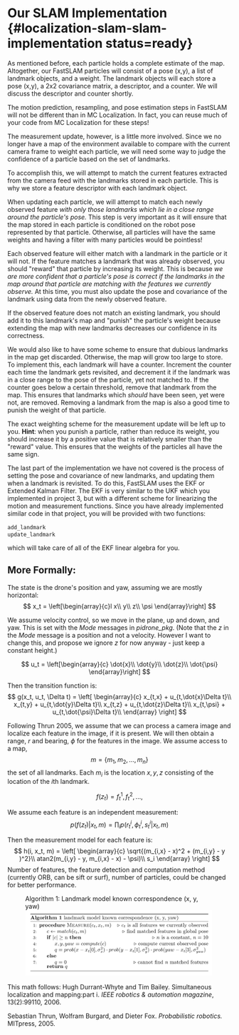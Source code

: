 # Our SLAM Implementation {#localization-slam-slam-implementation status=ready}

As mentioned before, each particle holds a complete estimate of the map. Altogether, our FastSLAM particles will consist of a pose (x,y), a list of landmark objects, and a weight. The landmark objects will each store a pose (x,y), a 2x2 covariance matrix, a descriptor, and a counter. We will discuss the descriptor and counter shortly.

The motion prediction, resampling, and pose estimation steps in FastSLAM will not be different than in MC Localization. In fact, you can reuse much of your code from MC Localization for these steps!

The measurement update, however, is a little more involved. Since we no longer have a map of the environment available to compare with the current camera frame to weight each particle, we will need some way to judge the confidence of a particle based on the set of landmarks.

To accomplish this, we will attempt to match the current features extracted from the camera feed with the landmarks stored in each particle. This is why we store a feature descriptor with each landmark object.

When updating each particle, we will attempt to match each newly observed feature *with only those landmarks which lie in a close range around the particle's pose.* This step is very important as it will ensure that the map stored in each particle is conditioned on the robot pose represented by that particle. Otherwise, all particles will have the same weights and having a filter with many particles would be pointless!

Each observed feature will either match with a landmark in the particle or it will not. If the feature matches a landmark that was already observed, you should "reward" that particle by increasing its weight. This is because *we are more confident that a particle's pose is correct if the landmarks in the map around that particle are matching with the features we currently observe.* At this time, you must also update the pose and covariance of the landmark using data from the newly observed feature.

If the observed feature does not match an existing landmark, you should add it to this landmark's map and "punish" the particle's weight because extending the map with new landmarks decreases our confidence in its correctness.

We would also like to have some scheme to ensure that dubious landmarks in the map get discarded. Otherwise, the map will grow too large to store. To implement this, each landmark will have a counter. Increment the counter each time the landmark gets revisited, and decrement it if the landmark was in a close range to the pose of the particle, yet not matched to.  If the counter goes below a certain threshold, remove that landmark from the map. This ensures that landmarks which *should* have been seen, yet were not, are removed. Removing a landmark from the map is also a good time to punish the weight of that particle.

The exact weighting scheme for the measurement update will be left up to you. **Hint**: when you punish a particle, rather than reduce its weight, you should increase it by a positive value that is relatively smaller than the "reward"  value. This ensures that the weights of the particles all have the same sign.

The last part of the implementation we have not covered is the process of setting the pose and covariance of new landmarks, and updating them when a landmark is revisited. To do this, FastSLAM uses the EKF or Extended Kalman Filter. The EKF is very similar to the UKF which you implemented in project 3, but with a different scheme for linearizing the motion and measurement functions. Since you have already implemented similar code in that project, you will be provided with two functions:

    add_landmark
    update_landmark
which will take care of all of the EKF linear algebra for you.


## More Formally:

The state is the drone's position and yaw, assuming we are mostly horizontal:
$$
x_t = \left[\begin{array}{c}l
x\\
y\\
z\\
\psi
\end{array}\right]
$$

We assume velocity control, so we move in the plane, up and down, and
yaw.  This is set with the *Mode* messages in *pidrone_pkg*.
(Note that the $z$ in the *Mode* message is a position and not a
velocity.  However I want to change this, and propose we ignore $z$
for now anyway - just keep a constant height.)

$$
u_t = \left[\begin{array}{c}
\dot{x}\\
\dot{y}\\
\dot{z}\\
\dot{\psi}
\end{array}\right]
$$

Then the transition function is: 
$$
g(x_t, u_t, \Delta t) = \left[
\begin{array}{c}
x_{t,x} + u_{t,\dot{x}\Delta t}\\
x_{t,y} + u_{t,\dot{y}\Delta t}\\
x_{t,z} + u_{t,\dot{z}\Delta t}\\
x_{t,\psi} + u_{t,\dot{\psi}\Delta t}\\
\end{array}
\right]
$$



Following Thrun 2005, we assume that we can
process a camera image and localize each feature in the image, if it
is present.  We will then obtain a range, $r$ and bearing, $\phi$ for
the features in the image.
We assume access to a map,  $$m = \left\{m_1,m_2,\dots,m_n\right\}$$ the
set of all landmarks.  Each $m_i$ is the location $x,y,z$ consisting
of the location of the $i$th landmark.

$$
  f(z_t) = {f_t^1,f_t^2,...,}
$$

We assume each feature is an independent measurement:
$$
  p(f(z_t) | x_t, m) = \prod_i p(r_t^i,\phi_t^i,s_t^i| x_t,m)
$$

Then the measurement model for each feature is: 
$$
  h(i, x_t, m) = \left[ \begin{array}{c}
      \sqrt{(m_{i,x} - x)^2 + (m_{i,y} - y )^2}\\
      atan2(m_{i,y} - y, m_{i,x} - x) - \psi)\\
      s_i
      \end{array}
      \right]
$$
Number of features, the feature detection and computation method (currently ORB, can be sift or surf), number of particles, could be changed for better performance.


<figure id="features">
    <figcaption>Algorithm 1: Landmark model known correspondence (x, y, yaw)</figcaption>
    <img style='width:30em' src="SLAM.png"/>
</figure>

This math follows:
Hugh Durrant-Whyte and Tim Bailey. Simultaneous localization and mapping:part i. *IEEE robotics & automation magazine*, 13(2):99110, 2006.

Sebastian Thrun, Wolfram Burgard, and Dieter Fox. *Probabilistic robotics.* MITpress, 2005.
